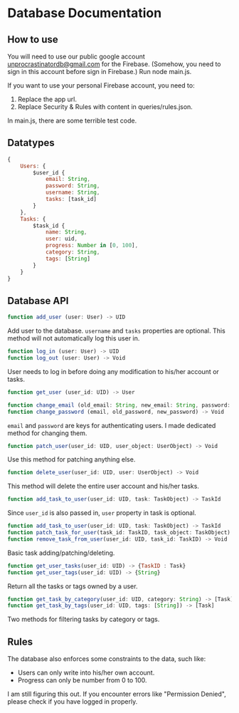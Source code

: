 # Database Documentation

## How to use

You will need to use our public google account unprocrastinatordb@gmail.com for the Firebase. (Somehow, you need to sign in this account before sign in Firebase.) Run node main.js.

If you want to use your personal Firebase account, you need to:

1.  Replace the app url.
2.  Replace Security & Rules with content in queries/rules.json.

In main.js, there are some terrible test code.

## Datatypes

``` javascript
{
    Users: {
        $user_id {
            email: String,
            password: String,
            username: String,
            tasks: [task_id]
        }
    },
    Tasks: {
        $task_id {
            name: String,
            user: uid,
            progress: Number in [0, 100],
            category: String,
            tags: [String]
        }
    }
}
```

## Database API

``` javascript
function add_user (user: User) -> UID
```

Add user to the database. `username` and `tasks` properties are optional. This method will not automatically log this user in.

``` javascript
function log_in (user: User) -> UID
function log_out (user: User) -> Void
```

User needs to log in before doing any modification to his/her account or tasks.

``` javascript
function get_user (user_id: UID) -> User
```

``` javascript
function change_email (old_email: String, new_email: String, password: String) -> Void
function change_password (email, old_password, new_password) -> Void
```
`email` and `password` are keys for authenticating users. I made dedicated method for changing them.

``` javascript
function patch_user(user_id: UID, user_object: UserObject) -> Void
```
Use this method for patching anything else.

``` javascript
function delete_user(user_id: UID, user: UserObject) -> Void
```

This method will delete the entire user account and his/her tasks.

``` javascript
function add_task_to_user(user_id: UID, task: TaskObject) -> TaskId
```

Since `user_id` is also passed in, `user` property in task is optional.

``` javascript
function add_task_to_user(user_id: UID, task: TaskObject) -> TaskId
function patch_task_for_user(task_id: TaskID, task_object: TaskObject) -> Void
function remove_task_from_user(user_id: UID, task_id: TaskID) -> Void
```
Basic task adding/patching/deleting.

``` javascript
function get_user_tasks(user_id: UID) -> {TaskID : Task}
function get_user_tags(user_id: UID) -> {String}
```
Return all the tasks or tags owned by a user.

``` javascript
function get_task_by_category(user_id: UID, category: String) -> [Task]
function get_task_by_tags(user_id: UID, tags: [String]) -> [Task]
```
Two methods for filtering tasks by category or tags.

## Rules

The database also enforces some constraints to the data, such like:
-   Users can only write into his/her own account.
-   Progress can only be number from 0 to 100.

I am still figuring this out. If you encounter errors like "Permission Denied", please check if you have logged in properly.
